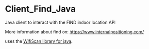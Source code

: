 # Client_Find_Java

Java client to interact with the FIND indoor location API

More information about find on: 
https://www.internalpositioning.com/

uses the [WifiScan library for java](https://github.com/jmSfernandes/WifiScan).



